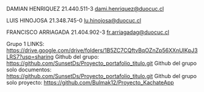 DAMIAN HENRIQUEZ       21.440.511-3   dami.henriquez@duocuc.cl

LUIS HINOJOSA                 21.348.745-0   lu.hinojosa@duocuc.cl

FRANCISCO ARRIAGADA      21.404.902-3   fr.arriagadag@duocuc.cl

Grupo 1
LINKS:
https://drive.google.com/drive/folders/1B5ZC7CQftvBqOZnZp56XXnUlKpJ3LRS7?usp=sharing
Github del grupo: https://github.com/SunsetDs/Proyecto_portafolio_titulo.git
Github del grupo solo documentos: https://github.com/SunsetDs/Proyecto_portafolio_titulo.git
Github del grupo solo proyecto: https://github.com/Bulmak12/Proyecto_KachateApp
